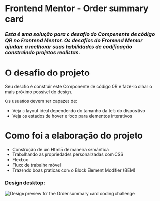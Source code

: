 # Frontend Mentor - Order summary card

 ### *Esta é uma solução para o desafio do Componente de código QR no Frontend Mentor. Os desafios do Frontend Mentor ajudam a melhorar suas habilidades de codificação construindo projetos realistas.* 

# O desafio do projeto

Seu desafio é construir este Componente de código QR e fazê-lo olhar o mais próximo possível do design. 

Os usuários devem ser capazes de:

* Veja o layout ideal dependendo do tamanho da tela do dispositivo
* Veja os estados de hover e foco para elementos interativos
# Como foi a elaboração do projeto
* Construção de um Html5 de maneira semântica
* Trabalhando as propriedades personalizadas com CSS
* Flexbox
* Fluxo de trabalho móvel 
* Trazendo boas praticas com o Block Element Modifier (BEM) 
### Design desktop:
![Design preview for the Order summary card coding challenge](./design/desktop-preview.jpg)
